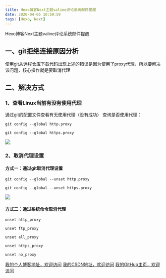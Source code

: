 ```yaml
---
title: Hexo博客Next主题valine评论系统邮件提醒
date: 2020-04-05 10:59:59
tags: [Hexo, Next]
---
```

 
Hexo博客Next主题valine评论系统邮件提醒
<!--more-->

## 一、git拒绝连接原因分析
使用git从远程仓库下载代码出现上述的错误是因为使用了proxy代理，所以要解决该问题，核心操作就是要取消代理

## 二、解决方式
### 1、查看Linux当前有没有使用代理
通过git的配置文件查看有无使用代理（没有成功）
查询是否使用代理：
```
git config --global http.proxy 

git config --global https.proxy 
```

![](https://img-blog.nos-eastchina1.126.net/blog_hexo_proxy_1.png)


### 2、取消代理设置
#### 方式一：通过git取消代理设置
```
git config --global --unset http.proxy

git config --global --unset https.proxy
```
![](https://img-blog.nos-eastchina1.126.net/blog_hexo_proxy_2.png)

#### 方式二：通过系统命令取消代理
```
unset http_proxy

unset ftp_proxy

unset all_proxy

unset https_proxy

unset no_proxy
```



 [我的个人博客地址，欢迎访问](http://www.aomanhao.top)
 [我的CSDN地址，欢迎访问](https://blog.csdn.net/Aoman_Hao)
 [我的GitHub主页，欢迎访问](https://github.com/AomanHao)